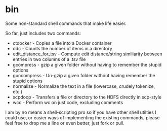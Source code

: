 # bin
Some non-standard shell commands that make life easier.

So far, just includes two commands:
+ ctdocker - Copies a file into a Docker container
+ ddc - Counts the number of items in a directory
+ edit\_distance\_for\_tsv - Compute edit distance/string similiarity between entries in two columns of  a .tsv file
+ gcompress - gzip a given folder without having to remember the stupid options
+ guncompress - Un-gzip a given folder without having remember the stupid options
+ normalize - Normalize the text in a file (lowercase, crudely tokenize, etc.)
+ scpdoop - Transfers a file or directory to the HDFS directly in scp-style
+ wcc - Perform wc on just code, excluding comments

I am by no means a shell-scripting pro so if you have other shell utilties I could use, or easier ways of implementing the existing commands, please feel free to drop me a line or even better, just fork or pull.
